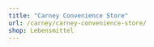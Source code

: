 ```yaml
---
title: "Carney Convenience Store"
url: /carney/carney-convenience-store/
shop: Lebensmittel
---
```

